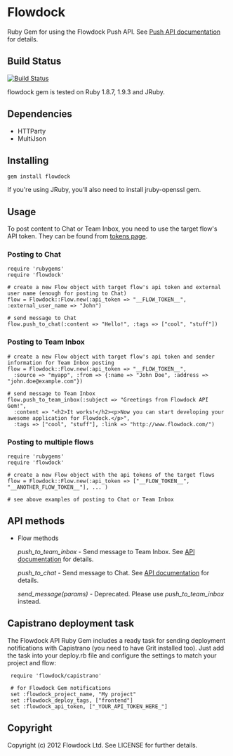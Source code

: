 # Flowdock

Ruby Gem for using the Flowdock Push API. See [Push API documentation](http://www.flowdock.com/api/push) for details.

## Build Status

[![Build Status](https://secure.travis-ci.org/flowdock/flowdock-api.png)](http://travis-ci.org/flowdock/flowdock-api)

flowdock gem is tested on Ruby 1.8.7, 1.9.3 and JRuby.

## Dependencies

* HTTParty
* MultiJson

## Installing

    gem install flowdock

If you're using JRuby, you'll also need to install jruby-openssl gem.

## Usage

To post content to Chat or Team Inbox, you need to use the target flow's API token. They can be found from [tokens page](https://www.flowdock.com/account/tokens).

### Posting to Chat

    require 'rubygems'
    require 'flowdock'

    # create a new Flow object with target flow's api token and external user name (enough for posting to Chat)
    flow = Flowdock::Flow.new(:api_token => "__FLOW_TOKEN__", :external_user_name => "John")

    # send message to Chat
    flow.push_to_chat(:content => "Hello!", :tags => ["cool", "stuff"])

### Posting to Team Inbox

    # create a new Flow object with target flow's api token and sender information for Team Inbox posting
    flow = Flowdock::Flow.new(:api_token => "__FLOW_TOKEN__",
      :source => "myapp", :from => {:name => "John Doe", :address => "john.doe@example.com"})

    # send message to Team Inbox
    flow.push_to_team_inbox(:subject => "Greetings from Flowdock API Gem!",
      :content => "<h2>It works!</h2><p>Now you can start developing your awesome application for Flowdock.</p>",
      :tags => ["cool", "stuff"], :link => "http://www.flowdock.com/")

### Posting to multiple flows

    require 'rubygems'
    require 'flowdock'

    # create a new Flow object with the api tokens of the target flows
    flow = Flowdock::Flow.new(:api_token => ["__FLOW_TOKEN__", "__ANOTHER_FLOW_TOKEN__"], ... )

    # see above examples of posting to Chat or Team Inbox

## API methods

* Flow methods

  *push_to_team_inbox* - Send message to Team Inbox. See [API documentation](http://www.flowdock.com/api/team-inbox) for details.

  *push_to_chat* - Send message to Chat. See [API documentation](http://www.flowdock.com/api/chat) for details.

  *send_message(params)* - Deprecated. Please use *push_to_team_inbox* instead.


## Capistrano deployment task

The Flowdock API Ruby Gem includes a ready task for sending deployment notifications with Capistrano (you need to have Grit installed too). Just add the task into your deploy.rb file and configure the settings to match your project and flow:

```
 require 'flowdock/capistrano'

 # for Flowdock Gem notifications
 set :flowdock_project_name, "My project"
 set :flowdock_deploy_tags, ["frontend"]
 set :flowdock_api_token, ["_YOUR_API_TOKEN_HERE_"]
```


## Copyright

Copyright (c) 2012 Flowdock Ltd. See LICENSE for further details.
